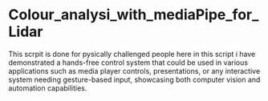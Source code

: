 # Colour_analysi_with_mediaPipe_for_Lidar
This scrpit is done for pysically challenged people here in this script i have demonstrated a hands-free control system that could be used in various applications such as media player controls, presentations, or any interactive system needing gesture-based input, showcasing both computer vision and automation capabilities.
